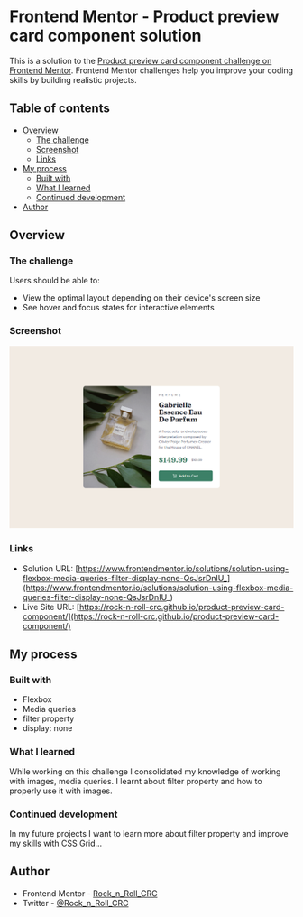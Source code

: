 # Frontend Mentor - Product preview card component solution

This is a solution to the [Product preview card component challenge on Frontend Mentor](https://www.frontendmentor.io/challenges/product-preview-card-component-GO7UmttRfa). Frontend Mentor challenges help you improve your coding skills by building realistic projects. 

## Table of contents

- [Overview](#overview)
  - [The challenge](#the-challenge)
  - [Screenshot](#screenshot)
  - [Links](#links)
- [My process](#my-process)
  - [Built with](#built-with)
  - [What I learned](#what-i-learned)
  - [Continued development](#continued-development)
- [Author](#author)

## Overview

### The challenge

Users should be able to:

- View the optimal layout depending on their device's screen size
- See hover and focus states for interactive elements

### Screenshot

![](./images/screenshot.jpg)

### Links

- Solution URL: [https://www.frontendmentor.io/solutions/solution-using-flexbox-media-queries-filter-display-none-QsJsrDnIU_](https://www.frontendmentor.io/solutions/solution-using-flexbox-media-queries-filter-display-none-QsJsrDnIU_)
- Live Site URL: [https://rock-n-roll-crc.github.io/product-preview-card-component/](https://rock-n-roll-crc.github.io/product-preview-card-component/)

## My process

### Built with

- Flexbox
- Media queries
- filter property
- display: none

### What I learned

While working on this challenge I consolidated my knowledge of working with images, media queries. I learnt about filter property and how to properly use it with images. 

### Continued development

In my future projects I want to learn more about filter property and improve my skills with CSS Grid...

## Author

- Frontend Mentor - [Rock_n_Roll_CRC](https://www.frontendmentor.io/profile/Rock-n-Roll-CRC)
- Twitter - [@Rock_n_Roll_CRC](https://twitter.com/Rock_n_Roll_CRC)